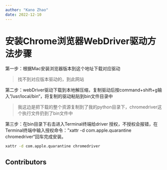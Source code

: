 ```yaml
---
author: "Kano Zhao"
date: 2022-12-10
---
```

# 安装Chrome浏览器WebDriver驱动方法步骤

<PageInfo/>

第一步：根据Mac安装浏览器版本到这个地址下载对应驱动

<CustomLink title="Chrome浏览器各版本驱动" href="https://registry.npmmirror.com/binary.html?path=chromedriver/" />

> 找不到对应版本驱动的，到此网站

<CustomLink title="Chrome浏览器最新版本驱动" href="https://googlechromelabs.github.io/chrome-for-testing/" />

第二步：webDriver驱动下载到本地解压缩，复制驱动后按command+shift+g输入”/usr/local/bin“，将复制的驱动粘贴到bin文件目录中

> 我这边是把下载的整个资源复制到了我的python目录下，chromedriver这个执行文件扔到了bin文件中

第三步：在bin目录下右击进入Terminal终端给driver 授权，不授权会报错，在Terminal终端中输入授权命令：”xattr -d com.apple.quarantine chromedriver“回车完成安装。

```bash
xattr -d com.apple.quarantine chromedriver
```

## Contributors

<Contributors/>

<CopyRight/>

